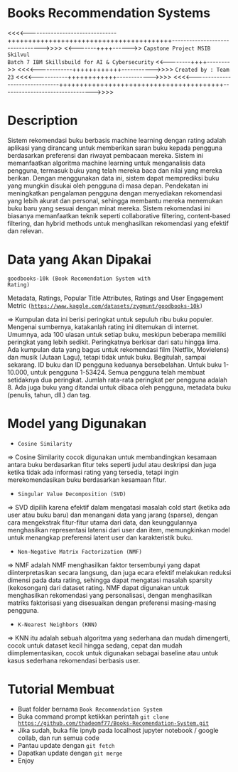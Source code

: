 # Books Recommendation Systems
<<<<-------------------------------++++++++++++++++++++++++++++++++++++++++-------------------------------->>>>
<<-------++++------>> <code>Capstone Project MSIB Skilvul Batch 7 IBM Skillsbuild for AI & Cybersecurity</code> <<--------++++-------->>
<<<<------------++++++++++++----------->>>> <code>Created by : Team 23</code> <<<<-----------++++++++++++------------>>>>
<<<<-------------------------------++++++++++++++++++++++++++++++++++++++++-------------------------------->>>>
# Description
Sistem rekomendasi buku berbasis machine learning dengan rating adalah aplikasi yang dirancang untuk memberikan saran buku kepada pengguna berdasarkan preferensi dan riwayat pembacaan mereka. Sistem ini memanfaatkan algoritma machine learning untuk menganalisis data pengguna, termasuk buku yang telah mereka baca dan nilai yang mereka berikan. Dengan menggunakan data ini, sistem dapat memprediksi buku yang mungkin disukai oleh pengguna di masa depan. Pendekatan ini meningkatkan pengalaman pengguna dengan menyediakan rekomendasi yang lebih akurat dan personal, sehingga membantu mereka menemukan buku baru yang sesuai dengan minat mereka. Sistem rekomendasi ini biasanya memanfaatkan teknik seperti collaborative filtering, content-based filtering, dan hybrid methods untuk menghasilkan rekomendasi yang efektif dan relevan.

# Data yang Akan Dipakai
<code>goodbooks-10k (Book Recomendation System with Rating)</code> 

Metadata, Ratings, Popular Title Attributes, Ratings and User Engagement Metric <code>(https://www.kaggle.com/datasets/zygmunt/goodbooks-10k)</code>

=> Kumpulan data ini berisi peringkat untuk sepuluh ribu buku populer. Mengenai sumbernya, katakanlah rating ini ditemukan di internet. Umumnya, ada 100 ulasan untuk setiap buku, meskipun beberapa memiliki peringkat yang lebih sedikit. Peringkatnya berkisar dari satu hingga lima. Ada kumpulan data yang bagus untuk rekomendasi film (Netflix, Movielens) dan musik (Jutaan Lagu), tetapi tidak untuk buku. Begitulah, sampai sekarang. ID buku dan ID pengguna keduanya bersebelahan. Untuk buku 1-10.000, untuk pengguna 1-53424. Semua pengguna telah membuat setidaknya dua peringkat. Jumlah rata-rata peringkat per pengguna adalah 8. Ada juga buku yang ditandai untuk dibaca oleh pengguna, metadata buku (penulis, tahun, dll.) dan tag. 

# Model yang Digunakan
- <code>Cosine Similarity</code>

=> Cosine Similarity cocok digunakan untuk membandingkan kesamaan antara buku berdasarkan fitur teks seperti judul atau deskripsi dan juga ketika tidak ada informasi rating yang tersedia, tetapi ingin merekomendasikan buku berdasarkan kesamaan fitur.

- <code>Singular Value Decomposition (SVD)</code>

=> SVD dipilih karena efektif dalam mengatasi masalah cold start (ketika ada user atau buku baru) dan menangani data yang jarang (sparse), dengan cara mengekstrak fitur-fitur utama dari data, dan keunggulannya menghasilkan representasi latensi dari user dan item, memungkinkan model untuk menangkap preferensi latent user dan karakteristik buku.

- <code>Non-Negative Matrix Factorization (NMF)</code>

=> NMF adalah NMF menghasilkan faktor tersembunyi yang dapat diinterpretasikan secara langsung, dan juga ecara efektif melakukan reduksi dimensi pada data rating, sehingga dapat mengatasi masalah sparsity (kekosongan) dari dataset rating. NMF dapat digunakan untuk menghasilkan rekomendasi yang personalisasi, dengan menghasilkan matriks faktorisasi yang disesuaikan dengan preferensi masing-masing pengguna.

- <code>K-Nearest Neighbors (KNN)</code>

=> KNN itu adalah sebuah algoritma yang sederhana dan mudah dimengerti, cocok untuk dataset kecil hingga sedang, cepat dan mudah diimplementasikan, cocok untuk digunakan sebagai baseline atau untuk kasus sederhana rekomendasi berbasis user.

# Tutorial Membuat
- Buat folder bernama <code>Book Recommendation System</code>
- Buka command prompt ketikkan perintah <code>git clone https://github.com/thadeomf77/Books-Recomendation-System.git</code>
- Jika sudah, buka file ipnyb pada localhost jupyter notebook / google collab, dan run semua code
- Pantau update dengan <code>git fetch</code>
- Dapatkan update dengan <code>git merge</code>
- Enjoy

